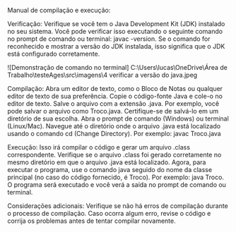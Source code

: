 Manual de compilação e execução:

Verificação:
Verifique se você tem o Java Development Kit (JDK) instalado no seu sistema. Você pode verificar isso executando o seguinte comando no prompt de comando ou terminal: javac -version.
Se o comando for reconhecido e mostrar a versão do JDK instalada, isso significa que o JDK está configurado corretamente.

![Demonstração de comando no terminal] C:\Users\lucas\OneDrive\Área de Trabalho\testeAges\src\imagens\4 verificar a versão do java.jpeg

Compilação:
Abra um editor de texto, como o Bloco de Notas ou qualquer editor de texto de sua preferência.
Copie o código-fonte Java e cole-o no editor de texto.
Salve o arquivo com a extensão .java. Por exemplo, você pode salvar o arquivo como Troco.java. Certifique-se de salvá-lo em um diretório de sua escolha.
Abra o prompt de comando (Windows) ou terminal (Linux/Mac).
Navegue até o diretório onde o arquivo .java está localizado usando o comando cd (Change Directory). 
Por exemplo: javac Troco.java

Execução:
Isso irá compilar o código e gerar um arquivo .class correspondente.
Verifique se o arquivo .class foi gerado corretamente no mesmo diretório em que o arquivo .java está localizado.
Agora, para executar o programa, use o comando java seguido do nome da classe principal (no caso do código fornecido, é Troco). 
Por exemplo: java Troco.
O programa será executado e você verá a saída no prompt de comando ou terminal.


Considerações adicionais:
Verifique se não há erros de compilação durante o processo de compilação. Caso ocorra algum erro, revise o código e corrija os problemas antes de tentar compilar novamente.
